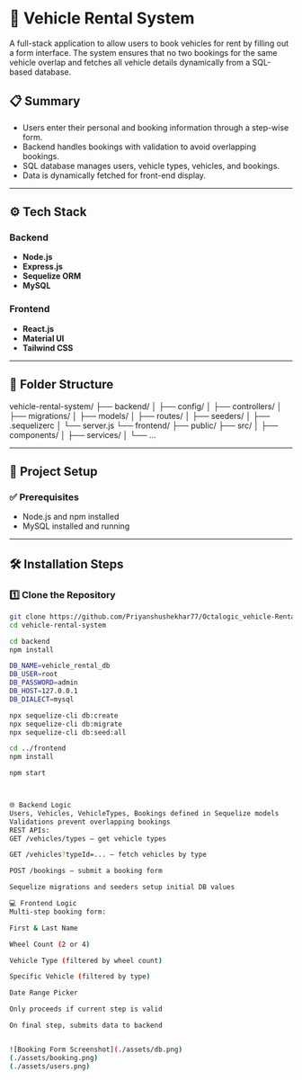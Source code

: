 # 🚗 Vehicle Rental System

A full-stack application to allow users to book vehicles for rent by filling out a form interface. The system ensures that no two bookings for the same vehicle overlap and fetches all vehicle details dynamically from a SQL-based database.

## 📋 Summary

- Users enter their personal and booking information through a step-wise form.
- Backend handles bookings with validation to avoid overlapping bookings.
- SQL database manages users, vehicle types, vehicles, and bookings.
- Data is dynamically fetched for front-end display.

---

## ⚙️ Tech Stack

### Backend

- **Node.js**
- **Express.js**
- **Sequelize ORM**
- **MySQL**

### Frontend

- **React.js**
- **Material UI**
- **Tailwind CSS**

---

## 📁 Folder Structure

vehicle-rental-system/
├── backend/
│ ├── config/
│ ├── controllers/
│ ├── migrations/
│ ├── models/
│ ├── routes/
│ ├── seeders/
│ ├── .sequelizerc
│ └── server.js
└── frontend/
├── public/
├── src/
│ ├── components/
│ ├── services/
│ └── ...

---

## 🚀 Project Setup

### ✅ Prerequisites

- Node.js and npm installed
- MySQL installed and running

---

## 🛠️ Installation Steps

### 1️⃣ Clone the Repository

```bash
git clone https://github.com/Priyanshushekhar77/Octalogic_vehicle-Rental.git
cd vehicle-rental-system

cd backend
npm install

DB_NAME=vehicle_rental_db
DB_USER=root
DB_PASSWORD=admin
DB_HOST=127.0.0.1
DB_DIALECT=mysql

npx sequelize-cli db:create
npx sequelize-cli db:migrate
npx sequelize-cli db:seed:all

cd ../frontend
npm install

npm start



🌐 Backend Logic
Users, Vehicles, VehicleTypes, Bookings defined in Sequelize models
Validations prevent overlapping bookings
REST APIs:
GET /vehicles/types – get vehicle types

GET /vehicles?typeId=... – fetch vehicles by type

POST /bookings – submit a booking form

Sequelize migrations and seeders setup initial DB values

💻 Frontend Logic
Multi-step booking form:

First & Last Name

Wheel Count (2 or 4)

Vehicle Type (filtered by wheel count)

Specific Vehicle (filtered by type)

Date Range Picker

Only proceeds if current step is valid

On final step, submits data to backend


![Booking Form Screenshot](./assets/db.png)
(./assets/booking.png)
(./assets/users.png)

```

